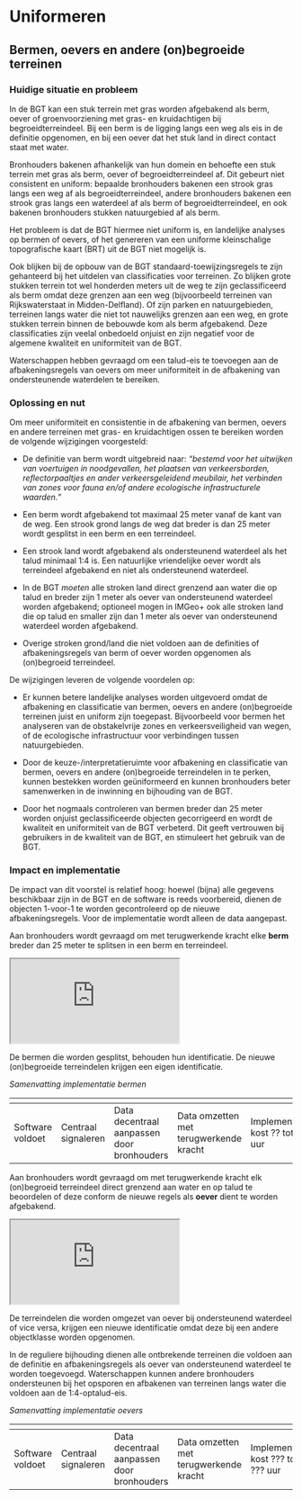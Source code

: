 Uniformeren
===========

Bermen, oevers en andere (on)begroeide terreinen
------------------------------------------------

### Huidige situatie en probleem

In de BGT kan een stuk terrein met gras worden afgebakend als berm, oever of
groenvoorziening met gras- en kruidachtigen bij begroeidterreindeel. Bij een
berm is de ligging langs een weg als eis in de definitie opgenomen, en bij een
oever dat het stuk land in direct contact staat met water.

Bronhouders bakenen afhankelijk van hun domein en behoefte een stuk terrein met
gras als berm, oever of begroeidterreindeel af. Dit gebeurt niet consistent en
uniform: bepaalde bronhouders bakenen een strook gras langs een weg af als
begroeidterreindeel, andere bronhouders bakenen een strook gras langs een
waterdeel af als berm of begroeidterreindeel, en ook bakenen bronhouders stukken
natuurgebied af als berm.

Het probleem is dat de BGT hiermee niet uniform is, en landelijke analyses op
bermen of oevers, of het genereren van een uniforme kleinschalige topografische
kaart (BRT) uit de BGT niet mogelijk is.

Ook blijken bij de opbouw van de BGT standaard-toewijzingsregels te zijn
gehanteerd bij het uitdelen van classificaties voor terreinen. Zo blijken grote
stukken terrein tot wel honderden meters uit de weg te zijn geclassificeerd als
berm omdat deze grenzen aan een weg (bijvoorbeeld terreinen van Rijkswaterstaat
in Midden-Delfland). Of zijn parken en natuurgebieden, terreinen langs water die
niet tot nauwelijks grenzen aan een weg, en grote stukken terrein binnen de
bebouwde kom als berm afgebakend. Deze classificaties zijn veelal onbedoeld
onjuist en zijn negatief voor de algemene kwaliteit en uniformiteit van de BGT.

Waterschappen hebben gevraagd om een talud-eis te toevoegen aan de
afbakeningsregels van oevers om meer uniformiteit in de afbakening van
ondersteunende waterdelen te bereiken.

### Oplossing en nut

Om meer uniformiteit en consistentie in de afbakening van bermen, oevers en
andere terreinen met gras- en kruidachtigen ossen te bereiken worden de volgende
wijzigingen voorgesteld:

-   De definitie van berm wordt uitgebreid naar: _“bestemd voor het uitwijken van
    voertuigen in noodgevallen, het plaatsen van verkeersborden,
    reflectorpaaltjes en ander verkeersgeleidend meubilair, het verbinden van
    zones voor fauna en/of andere ecologische infrastructurele waarden.”_

-   Een berm wordt afgebakend tot maximaal 25 meter vanaf de kant van de weg.
    Een strook grond langs de weg dat breder is dan 25 meter wordt gesplitst in
    een berm en een terreindeel.

-   Een strook land wordt afgebakend als ondersteunend waterdeel als het talud
    minimaal 1:4 is. Een natuurlijke vriendelijke oever wordt als terreindeel
    afgebakend en niet als ondersteunend waterdeel.

-   In de BGT *moeten* alle stroken land direct grenzend aan water die op talud
    en breder zijn 1 meter als oever van ondersteunend waterdeel worden
    afgebakend; optioneel mogen in IMGeo+ ook alle stroken land die op talud en
    smaller zijn dan 1 meter als oever van ondersteunend waterdeel worden
    afgebakend.

-   Overige stroken grond/land die niet voldoen aan de definities of
    afbakeningsregels van berm of oever worden opgenomen als (on)begroeid
    terreindeel.

De wijzigingen leveren de volgende voordelen op:

-   Er kunnen betere landelijke analyses worden uitgevoerd omdat de afbakening
    en classificatie van bermen, oevers en andere (on)begroeide terreinen juist
    en uniform zijn toegepast. Bijvoorbeeld voor bermen het analyseren van de
    obstakelvrije zones en verkeersveiligheid van wegen, of de ecologische
    infrastructuur voor verbindingen tussen natuurgebieden.

-   Door de keuze-/interpretatieruimte voor afbakening en classificatie van
    bermen, oevers en andere (on)begroeide terreindelen in te perken, kunnen
    bestekken worden geüniformeerd en kunnen bronhouders beter samenwerken in de
    inwinning en bijhouding van de BGT.

-   Door het nogmaals controleren van bermen breder dan 25 meter worden onjuist
    geclassificeerde objecten gecorrigeerd en wordt de kwaliteit en uniformiteit
    van de BGT verbeterd. Dit geeft vertrouwen bij gebruikers in de kwaliteit
    van de BGT, en stimuleert het gebruik van de BGT.

### Impact en implementatie

De impact van dit voorstel is relatief hoog: hoewel (bijna) alle gegevens
beschikbaar zijn in de BGT en de software is reeds voorbereid, dienen de
objecten 1-voor-1 te worden gecontroleerd op de nieuwe afbakeningsregels. Voor
de implementatie wordt alleen de data aangepast.

Aan bronhouders wordt gevraagd om met terugwerkende kracht elke **berm** breder
dan 25 meter te splitsen in een berm en terreindeel.

<iframe src="https://imgeo22.gewoongoedegeodata.nl/?view=berm" class="view"></iframe>

De bermen die worden gesplitst, behouden hun identificatie. De nieuwe
(on)begroeide terreindelen krijgen een eigen identificatie.

*Samenvatting implementatie bermen*

| <icon class="software-aanpassen" />          | <icon class="centraal-signaleren" />          | <icon class="centraal-omzetten" />                        | <icon class="terugwerkende-kracht" />  | <icon class="tijd-geld" />         |<icon class="doorlooptijd" />  | 
|----------------------------------------------|-----------------------------------------------|-----------------------------------------------------------|----------------------------------------|------------------------------------|-------------------------------|
| Software voldoet | Centraal signaleren                           | Data decentraal aanpassen door bronhouders                | Data omzetten met terugwerkende kracht | Implementatie kost ?? tot ?? uur | Doorlooptijd van 1 jaar     |

Aan bronhouders wordt gevraagd om met terugwerkende kracht elk (on)begroeid
terreindeel direct grenzend aan water en op talud te beoordelen of deze conform
de nieuwe regels als **oever** dient te worden afgebakend.

<iframe src="https://imgeo22.gewoongoedegeodata.nl/?view=berm" class="view"></iframe>

De terreindelen die worden omgezet van oever bij ondersteunend waterdeel of vice
versa, krijgen een nieuwe identificatie omdat deze bij een andere objectklasse
worden opgenomen.

In de reguliere bijhouding dienen alle ontbrekende terreinen die voldoen aan de
definitie en afbakeningsregels als oever van ondersteunend waterdeel te worden
toegevoegd. Waterschappen kunnen andere bronhouders ondersteunen bij het
opsporen en afbakenen van terreinen langs water die voldoen aan de
1:4-optalud-eis.

*Samenvatting implementatie oevers*

| <icon class="software-aanpassen" />          | <icon class="centraal-signaleren" />          | <icon class="centraal-omzetten" />                        | <icon class="terugwerkende-kracht" />  | <icon class="tijd-geld" />         |<icon class="doorlooptijd" />  | 
|----------------------------------------------|-----------------------------------------------|-----------------------------------------------------------|----------------------------------------|------------------------------------|-------------------------------|
| Software voldoet | Centraal signaleren                           | Data decentraal aanpassen door bronhouders                | Data omzetten met terugwerkende kracht | Implementatie kost ??? tot ??? uur | Doorlooptijd van 1 jaar     |

